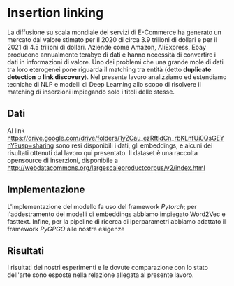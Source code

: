 # Insertion linking

La diffusione su scala mondiale dei servizi di E-Commerce ha generato un mercato dal valore stimato 
per il 2020 di circa 3.9 trilioni di dollari e per il 2021 di 4.5 trilioni di dollari. 
Aziende come Amazon, AliExpress, Ebay producono annualmente terabye di dati e hanno necessità di 
convertire i dati in informazioni di valore. Uno dei problemi che una grande mole di dati tra loro 
eterogenei pone riguarda il matching tra entità (detto **duplicate detection** o **link 
discovery**). Nel presente lavoro analizziamo ed estendiamo tecniche di NLP e modelli di Deep 
Learning allo scopo di risolvere il matching di inserzioni impiegando solo i titoli delle stesse. 

## Dati
Al link https://drive.google.com/drive/folders/1yZCau_ezRftldCn_rbKLnfUi0QsGEYnY?usp=sharing sono
 resi disponibili i dati, gli embeddings, e alcuni dei risultati ottenuti dal lavoro qui 
 presentato. Il dataset è una raccolta opensource di inserzioni, disponibile a http://webdatacommons.org/largescaleproductcorpus/v2/index.html
 
## Implementazione
L'implementazione del modello fa uso del framework *Pytorch*; per l'addestramento dei modelli di 
embeddings abbiamo impiegato Word2Vec e fasttext. Infine, per la pipeline di ricerca di 
iperparametri abbiamo adattato il framework *PyGPGO* alle nostre esigenze

## Risultati
I risultati dei nostri esperimenti e le dovute comparazione con lo stato dell'arte sono esposte 
nella relazione allegata al presente lavoro. 